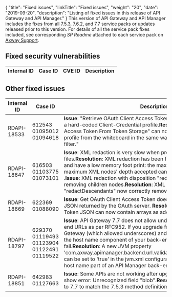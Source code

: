 {
"title": "Fixed issues",
  "linkTitle": "Fixed issues",
  "weight": "20",
  "date": "2019-09-20",
  "description": "Listing of fixed issues in this release of API Gateway and API Manager."
}
This version of API Gateway and API Manager includes the fixes from all 7.5.3, 7.6.2, and 7.7 service packs or updates released prior to this version. For details of all the service pack fixes included, see corresponding _SP Readme_ attached to each service pack on [Axway Support](https://support.axway.com).

## Fixed security vulnerabilities

| Internal ID | Case ID                      | CVE ID | Description                                                                                                                                                                                                                                                                                                                                                                                                                                                    |
| ----------- | ---------------------------- | ------ | -------------------------------------------------------------------------------------------------------------------------------------------------------------------------------------------------------------------------------------------------------------------------------------------------------------------------------------------------------------------------------------------------------------------------------------------------------------- |



## Other fixed issues

| Internal ID | Case ID                                           | Description                                                                                                                                                                                                                                                                                                                                                                                                                                                                                                                                                                                                                                                                                                      |
| ----------- | ------------------------------------------------- | ---------------------------------------------------------------------------------------------------------------------------------------------------------------------------------------------------------------------------------------------------------------------------------------------------------------------------------------------------------------------------------------------------------------------------------------------------------------------------------------------------------------------------------------------------------------------------------------------------------------------------------------------------------------------------------------------------------------- |
| RDAPI-18533|612543 01095012 01094618                            |**Issue**: "Retrieve OAuth Client Access Token From Token Storage" requires a hard-coded Client-Credential profile.**Resolution**:"Retrieve OAuth Client Access Token From Token Storage" can now read the Client-Credential profile from the whiteboard in the same way as "Get OAuth Access Token" filter."
| RDAPI-18647|616503 01103775 01073101                            |**Issue**: XML redaction is very slow when processing large XML files.**Resolution**: XML redaction has been fully re-written to be performant and have a low memory foot print: the maximum memory size and the maximum XML nodes' depth accepted can be controlled using properties <XMLRedactor maxBufferSize="32768" maxDepth="1024">.**Issue**: XML redaction with disposition "redactDescendants" is only removing children nodes.**Resolution**: XML redaction with disposition "redactDescendants" now correctly removes both text and children nodes.
| RDAPI-18669|622369 01088090                                      |**Issue**: Get OAuth Client Access Token doesn't handle array data on the JSON returned by the OAuth server. **Resolution**: OAuth Client Access Token JSON can now contain arrays as additional information.
| RDAPI-18797|629370 01119493 01123904 01122491 01119522            |**Issue**: API Gateway 7.7 does not allow underscores in API Manager back-end URLs as per RFC952. If you upgrade from an earlier version of API Gateway (which allowed underscores) and you are using underscores in the host name component of your back-end URLs, calls to these APIs will fail.**Resolution**: A new JVM property 'com.axway.apimanager.backend.url.validation.hostname.allowunderscore' can be set to 'true' in the jvm.xml configuration to allow underscores in the host name part of an API Manager back-end URL.
| RDAPI-18851|642983 01127663                                       |**Issue**: Some APIs are not working after upgrade from 7.5.3 to 7.7 and logs show error: Unrecognized field "blob".**Resolution**: Field "blob" was added to 7.7 to match the 7.5.3 method definition.|
